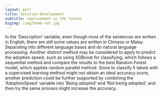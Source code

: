 ```yaml
---
layout: post
title: Solution Development
subtitle: improvement in the future
bigimg: /img/home-cat.jpg
---
```


In the ‘Description’ variable, even though most of the sentences are written in English, there are still some values are written in Chinese or Malay. Separating into different language bases and do natural language processing. Another distinct method may be considered to apply to predict the adoption speed, such as using XGBoost for classifying, which follows a sequential method and compare the results to the best Random Forest model, which applies random parallel method. Since to classify 5 labels with a supervised learning method might not obtain an ideal accuracy score, another prediction could be further supported by combining the ‘AdoptionSpeed’ variable into ‘Being adopted’ and ‘Not being adopted’, and then try the same process might increase the accuracy.
